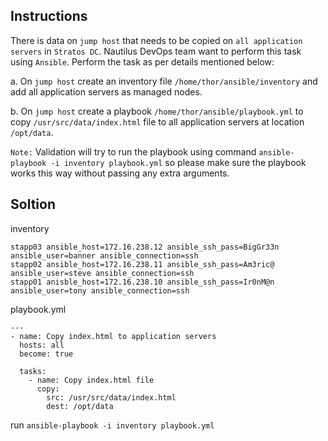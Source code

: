 ## Instructions

There is data on `jump host` that needs to be copied on `all application servers` in `Stratos DC`.  Nautilus DevOps team want to perform this task using `Ansible`. Perform the task as per details mentioned below:

a. On `jump host` create an inventory file `/home/thor/ansible/inventory` and add all application servers as managed nodes.

b. On `jump host` create a playbook  `/home/thor/ansible/playbook.yml` to copy `/usr/src/data/index.html` file to all application servers at location `/opt/data`.

`Note:` Validation will try to run the playbook using command `ansible-playbook -i inventory playbook.yml` so please make sure the playbook works this way without passing any extra arguments.


## Soltion



inventory 

```
stapp03 ansible_host=172.16.238.12 ansible_ssh_pass=BigGr33n ansible_user=banner ansible_connection=ssh
stapp02 ansible_host=172.16.238.11 ansible_ssh_pass=Am3ric@ ansible_user=steve ansible_connection=ssh
stapp01 anisble_host=172.16.238.10 ansible_ssh_pass=Ir0nM@n ansible_user=tony ansible_connection=ssh
```

playbook.yml

```
---
- name: Copy index.html to application servers
  hosts: all
  become: true

  tasks:
    - name: Copy index.html file
      copy:
        src: /usr/src/data/index.html
        dest: /opt/data
```


run   `ansible-playbook -i inventory playbook.yml`
